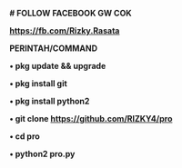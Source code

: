 <b># FOLLOW FACEBOOK GW COK

https://fb.com/Rizky.Rasata

<b>PERINTAH/COMMAND

• pkg update && upgrade

• pkg install git

• pkg install python2

• git clone https://github.com/RIZKY4/pro

• cd pro

• python2 pro.py
